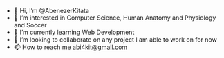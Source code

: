 - 👋 Hi, I’m @AbenezerKitata
- 👀 I’m interested in Computer Science, Human Anatomy and Physiology and Soccer
- 🌱 I’m currently learning Web Development
- 💞️ I’m looking to collaborate on any project I am able to work on for now
- 📫 How to reach me abi4kit@gmail.com

<!---
AbenezerKitata/AbenezerKitata is a ✨ special ✨ repository because its `README.md` (this file) appears on your GitHub profile.
You can click the Preview link to take a look at your changes.
--->
